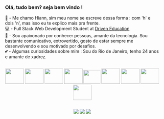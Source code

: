 
### Olá, tudo bem? seja bem vindo !

  🌱 - Me chamo Hiann, sim meu nome se escreve dessa forma : com 'h' e dois 'n', mas isso eu te explico mais pra frente. </br>
  💻 - Full Stack Web Development Student at <a href="https://www.driven.com.br/">Driven Education</a></br>
  🦄 - Sou apaixonado por conhecer pessoas, amante da tecnologia. Sou bastante comunicativo, extrovertido, gosto de estar sempre me desenvolvendo e sou motivado por desafios.</br>
  💕 - Algumas curiosidades sobre mim : Sou do Rio de Janeiro, tenho 24 anos e amante de xadrez.</br>

## 

<div align="center">
  <img src="https://cdn.jsdelivr.net/gh/devicons/devicon/icons/postgresql/postgresql-plain.svg" width="60" height="50"/>
  <img src="https://cdn.jsdelivr.net/gh/devicons/devicon/icons/docker/docker-plain.svg" width="60" height="50"/> 
  <img src="https://cdn.jsdelivr.net/gh/devicons/devicon/icons/react/react-original.svg" width="60" height="50"/>
  <img src="https://cdn.jsdelivr.net/gh/devicons/devicon/icons/typescript/typescript-plain.svg" width="60" height="50"/> 
  <img src="https://cdn.jsdelivr.net/gh/devicons/devicon/icons/jest/jest-plain.svg" width="55" height="45"/>
  <img src="https://cdn.jsdelivr.net/gh/devicons/devicon/icons/cplusplus/cplusplus-original.svg" width="60" height="50"/> 
  <img src="https://cdn.jsdelivr.net/gh/devicons/devicon/icons/nodejs/nodejs-original.svg" width="60" height="50"/>
  <img src="https://cdn.jsdelivr.net/gh/devicons/devicon/icons/mongodb/mongodb-original.svg" width="60" height="50"/>
  <img src="https://cdn.jsdelivr.net/gh/devicons/devicon/icons/python/python-original.svg" width="60" height="50"/>  
</div>

## 

<div align='center'>
    <a href="https://www.linkedin.com/in/hiannmanso/" target="_blank"><img src="https://img.shields.io/badge/-LinkedIn-%230077B5?style=for-the-badge&logo=linkedin&logoColor=white" target="_blank"></a> 
    <a href="https://www.instagram.com/hiannluiz/?hl=pt-br" target="_blank"><img src="https://img.shields.io/badge/-Instagram-%23E4405F?style=for-the-badge&logo=instagram&logoColor=white" target="_blank"></a>
    <a href = "mailto:hiannmanso@gmail.com"><img src="https://img.shields.io/badge/-Gmail-%23333?style=for-the-badge&logo=gmail&logoColor=white" target="_blank"></a>
